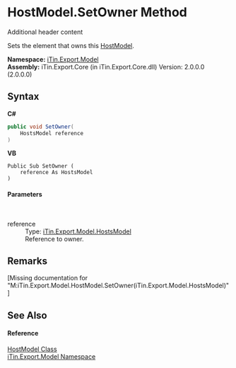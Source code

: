 # HostModel.SetOwner Method 
Additional header content 

Sets the element that owns this <a href="T_iTin_Export_Model_HostModel">HostModel</a>.

**Namespace:**&nbsp;<a href="N_iTin_Export_Model">iTin.Export.Model</a><br />**Assembly:**&nbsp;iTin.Export.Core (in iTin.Export.Core.dll) Version: 2.0.0.0 (2.0.0.0)

## Syntax

**C#**<br />
``` C#
public void SetOwner(
	HostsModel reference
)
```

**VB**<br />
``` VB
Public Sub SetOwner ( 
	reference As HostsModel
)
```


#### Parameters
&nbsp;<dl><dt>reference</dt><dd>Type: <a href="T_iTin_Export_Model_HostsModel">iTin.Export.Model.HostsModel</a><br />Reference to owner.</dd></dl>

## Remarks
\[Missing <remarks> documentation for "M:iTin.Export.Model.HostModel.SetOwner(iTin.Export.Model.HostsModel)"\]

## See Also


#### Reference
<a href="T_iTin_Export_Model_HostModel">HostModel Class</a><br /><a href="N_iTin_Export_Model">iTin.Export.Model Namespace</a><br />